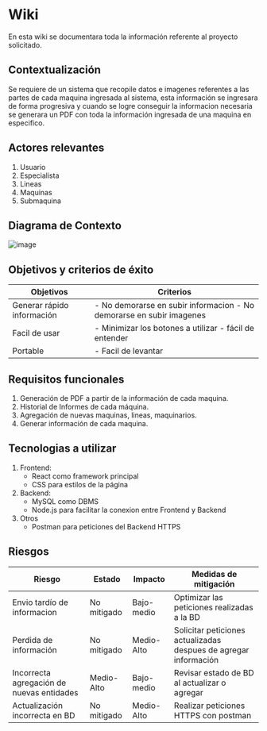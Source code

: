 # Wiki

En esta wiki se documentara toda la información referente al proyecto solicitado.

## Contextualización

Se requiere de un sistema que recopile datos e imagenes referentes a las partes de cada maquina ingresada al sistema, esta información se ingresara de forma progresiva y cuando se logre conseguir la informacion 
necesaria se generara un PDF con toda la información ingresada de una maquina en especifico.

## Actores relevantes

1. Usuario 
2. Especialista
3. Lineas
4. Maquinas
5. Submaquina

## Diagrama de Contexto
![image](https://github.com/user-attachments/assets/e051387a-7ae4-4b91-a643-dbc877780d14)

## Objetivos y criterios de éxito
| Objetivos | Criterios |
|--------------|--------------|
| Generar rápido información | - No demorarse en subir informacion - No demorarse en subir imagenes|
| Facil de usar | - Minimizar los botones a utilizar - fácil de entender |
| Portable | - Facil de levantar |


## Requisitos funcionales 

1. Generación de PDF a partir de la información de cada maquina.
2. Historial de Informes de cada máquina.
3. Agregación de nuevas maquinas, lineas, maquinarios.
4. Generar información de cada maquina.
     
## Tecnologias a utilizar 

1. Frontend:
   - React como framework principal
   - CSS para estilos de la página
2. Backend:
   - MySQL como DBMS
   - Node.js para facilitar la conexion entre Frontend y Backend
3. Otros
   - Postman para peticiones del Backend HTTPS
  
## Riesgos

| Riesgo | Estado | Impacto | Medidas de mitigación |
|--------------|--------------|--------------|--------------|
| Envio tardío de informacion | No mitigado | Bajo-medio | Optimizar las peticiones realizadas a la BD |
| Perdida de información | No mitigado | Medio-Alto | Solicitar peticiones actualizadas despues de agregar información |
| Incorrecta agregación de nuevas entidades | Medio-Alto | Bajo-medio | Revisar estado de BD al actualizar o agregar |
| Actualización incorrecta en BD | No mitigado | Medio-Alto | Realizar peticiones HTTPS con postman |

